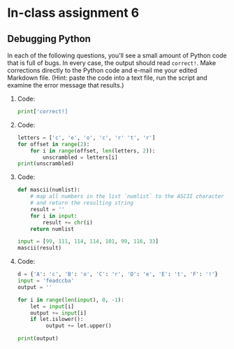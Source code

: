 # In-class assignment 6
## Debugging Python

In each of the following questions, you'll see a small amount of Python code that is full of bugs.  In every case, the output should read `correct!`.  Make corrections directly to the Python code and e-mail me your edited Markdown file.  (Hint: paste the code into a text file, run the script and examine the error message that results.)

1. Code:
   ```python
   print['correct!]
   ```
   
2. Code:
   ```python
   letters = ['c', 'e', 'o', 'c', 'r' 't', 'r']
   for offset in range(2):
       for i in range(offset, len(letters, 2)):
           unscrambled = letters[i]
   print(unscrambled)
   ```

3. Code:
   ```python
   def mascii(numlist):
       # map all numbers in the list `numlist` to the ASCII character set
       # and return the resulting string
       result = ''
       for i in input:
           result += chr(i)
       return numlist
   
   input = [99, 111, 114, 114, 101, 99, 116, 33]
   mascii(result)
   ```
   
4. Code:
   ```python
   d = {'A': 'c', 'B': 'o', 'C': 'r', 'D': 'e', 'E': 't', 'F': '!'}
   input = 'feadccba'
   output = ''

   for i in range(len(input), 0, -1):
	   let = input[i]
       output += input[i]
	   if let.islower():
		    output += let.upper()
   
   print(output)
   ```
   
